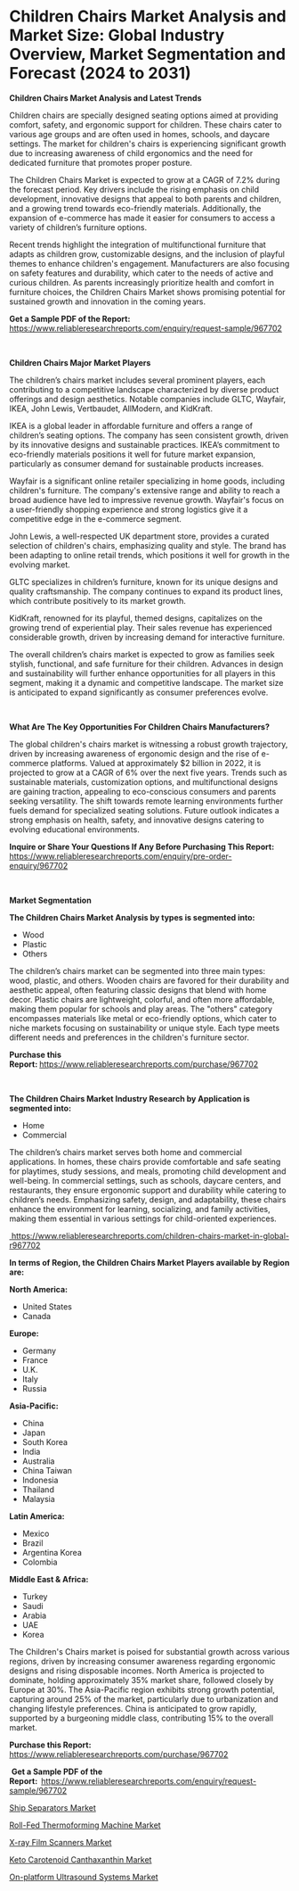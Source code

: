<p><h1>Children Chairs Market Analysis and Market Size: Global Industry Overview, Market Segmentation and Forecast (2024 to 2031)</h1></p><p><strong>Children Chairs Market Analysis and Latest Trends</strong></p>
<p><p>Children chairs are specially designed seating options aimed at providing comfort, safety, and ergonomic support for children. These chairs cater to various age groups and are often used in homes, schools, and daycare settings. The market for children's chairs is experiencing significant growth due to increasing awareness of child ergonomics and the need for dedicated furniture that promotes proper posture.</p><p>The Children Chairs Market is expected to grow at a CAGR of 7.2% during the forecast period. Key drivers include the rising emphasis on child development, innovative designs that appeal to both parents and children, and a growing trend towards eco-friendly materials. Additionally, the expansion of e-commerce has made it easier for consumers to access a variety of children’s furniture options. </p><p>Recent trends highlight the integration of multifunctional furniture that adapts as children grow, customizable designs, and the inclusion of playful themes to enhance children's engagement. Manufacturers are also focusing on safety features and durability, which cater to the needs of active and curious children. As parents increasingly prioritize health and comfort in furniture choices, the Children Chairs Market shows promising potential for sustained growth and innovation in the coming years.</p></p>
<p><strong>Get a Sample PDF of the Report:&nbsp;</strong> <a href="https://www.reliableresearchreports.com/enquiry/request-sample/967702?utm_campaign=34&utm_medium=2&utm_source=Github&utm_content=ia&utm_term=30102024&utm_id=children-chairs">https://www.reliableresearchreports.com/enquiry/request-sample/967702</a></p>
<p>&nbsp;</p>
<p><strong>Children Chairs Major Market Players</strong></p>
<p><p>The children’s chairs market includes several prominent players, each contributing to a competitive landscape characterized by diverse product offerings and design aesthetics. Notable companies include GLTC, Wayfair, IKEA, John Lewis, Vertbaudet, AllModern, and KidKraft. </p><p>IKEA is a global leader in affordable furniture and offers a range of children’s seating options. The company has seen consistent growth, driven by its innovative designs and sustainable practices. IKEA’s commitment to eco-friendly materials positions it well for future market expansion, particularly as consumer demand for sustainable products increases.</p><p>Wayfair is a significant online retailer specializing in home goods, including children's furniture. The company's extensive range and ability to reach a broad audience have led to impressive revenue growth. Wayfair's focus on a user-friendly shopping experience and strong logistics give it a competitive edge in the e-commerce segment.</p><p>John Lewis, a well-respected UK department store, provides a curated selection of children's chairs, emphasizing quality and style. The brand has been adapting to online retail trends, which positions it well for growth in the evolving market.</p><p>GLTC specializes in children’s furniture, known for its unique designs and quality craftsmanship. The company continues to expand its product lines, which contribute positively to its market growth.</p><p>KidKraft, renowned for its playful, themed designs, capitalizes on the growing trend of experiential play. Their sales revenue has experienced considerable growth, driven by increasing demand for interactive furniture.</p><p>The overall children’s chairs market is expected to grow as families seek stylish, functional, and safe furniture for their children. Advances in design and sustainability will further enhance opportunities for all players in this segment, making it a dynamic and competitive landscape. The market size is anticipated to expand significantly as consumer preferences evolve.</p></p>
<p>&nbsp;</p>
<p><strong>What Are The Key Opportunities For Children Chairs Manufacturers?</strong></p>
<p><p>The global children's chairs market is witnessing a robust growth trajectory, driven by increasing awareness of ergonomic design and the rise of e-commerce platforms. Valued at approximately $2 billion in 2022, it is projected to grow at a CAGR of 6% over the next five years. Trends such as sustainable materials, customization options, and multifunctional designs are gaining traction, appealing to eco-conscious consumers and parents seeking versatility. The shift towards remote learning environments further fuels demand for specialized seating solutions. Future outlook indicates a strong emphasis on health, safety, and innovative designs catering to evolving educational environments.</p></p>
<p><strong>Inquire or Share Your Questions If Any Before Purchasing This Report:</strong> <a href="https://www.reliableresearchreports.com/enquiry/pre-order-enquiry/967702?utm_campaign=34&utm_medium=2&utm_source=Github&utm_content=ia&utm_term=30102024&utm_id=children-chairs">https://www.reliableresearchreports.com/enquiry/pre-order-enquiry/967702</a></p>
<p>&nbsp;</p>
<p><strong>Market Segmentation</strong></p>
<p><strong>The Children Chairs Market Analysis by types is segmented into:</strong></p>
<p><ul><li>Wood</li><li>Plastic</li><li>Others</li></ul></p>
<p><p>The children’s chairs market can be segmented into three main types: wood, plastic, and others. Wooden chairs are favored for their durability and aesthetic appeal, often featuring classic designs that blend with home decor. Plastic chairs are lightweight, colorful, and often more affordable, making them popular for schools and play areas. The "others" category encompasses materials like metal or eco-friendly options, which cater to niche markets focusing on sustainability or unique style. Each type meets different needs and preferences in the children's furniture sector.</p></p>
<p><strong>Purchase this Report:&nbsp;</strong><a href="https://www.reliableresearchreports.com/purchase/967702?utm_campaign=34&utm_medium=2&utm_source=Github&utm_content=ia&utm_term=30102024&utm_id=children-chairs">https://www.reliableresearchreports.com/purchase/967702</a></p>
<p>&nbsp;</p>
<p><strong>The Children Chairs Market Industry Research by Application is segmented into:</strong></p>
<p><ul><li>Home</li><li>Commercial</li></ul></p>
<p><p>The children’s chairs market serves both home and commercial applications. In homes, these chairs provide comfortable and safe seating for playtimes, study sessions, and meals, promoting child development and well-being. In commercial settings, such as schools, daycare centers, and restaurants, they ensure ergonomic support and durability while catering to children’s needs. Emphasizing safety, design, and adaptability, these chairs enhance the environment for learning, socializing, and family activities, making them essential in various settings for child-oriented experiences.</p></p>
<p><a href="https://www.reliableresearchreports.com/children-chairs-market-in-global-r967702?utm_campaign=34&utm_medium=2&utm_source=Github&utm_content=ia&utm_term=30102024&utm_id=children-chairs">&nbsp;https://www.reliableresearchreports.com/children-chairs-market-in-global-r967702</a></p>
<p><strong>In terms of Region, the Children Chairs Market Players available by Region are:</strong></p>
<p>
    <p> <strong> North America: </strong>
        <ul>
            <li>United States</li>
            <li>Canada</li>
        </ul>
        </p> 
    <p> <strong> Europe: </strong>
        <ul>
            <li>Germany</li>
            <li>France</li>
            <li>U.K.</li>
            <li>Italy</li>
            <li>Russia</li>
        </ul>
        </p> 
    <p> <strong> Asia-Pacific: </strong>
        <ul>
            <li>China</li>
            <li>Japan</li>
            <li>South Korea</li>
            <li>India</li>
            <li>Australia</li>
            <li>China Taiwan</li>
            <li>Indonesia</li>
            <li>Thailand</li>
            <li>Malaysia</li>
        </ul>
        </p> 
    <p> <strong> Latin America: </strong>
        <ul>
            <li>Mexico</li>
            <li>Brazil</li>
            <li>Argentina Korea</li>
            <li>Colombia</li>
        </ul>
        </p> 
    <p> <strong> Middle East & Africa: </strong>
        <ul>
            <li>Turkey</li>
            <li>Saudi</li>
            <li>Arabia</li>
            <li>UAE</li>
            <li>Korea</li>
        </ul>
    </p>
    </p>
<p><p>The Children's Chairs market is poised for substantial growth across various regions, driven by increasing consumer awareness regarding ergonomic designs and rising disposable incomes. North America is projected to dominate, holding approximately 35% market share, followed closely by Europe at 30%. The Asia-Pacific region exhibits strong growth potential, capturing around 25% of the market, particularly due to urbanization and changing lifestyle preferences. China is anticipated to grow rapidly, supported by a burgeoning middle class, contributing 15% to the overall market.</p></p>
<p><strong>Purchase this Report: </strong><a href="https://www.reliableresearchreports.com/purchase/967702?utm_campaign=34&utm_medium=2&utm_source=Github&utm_content=ia&utm_term=30102024&utm_id=children-chairs">https://www.reliableresearchreports.com/purchase/967702</a></p>
<p>&nbsp;<strong>Get a Sample PDF of the Report:&nbsp;&nbsp;</strong><a href="https://www.reliableresearchreports.com/enquiry/request-sample/967702?utm_campaign=34&utm_medium=2&utm_source=Github&utm_content=ia&utm_term=30102024&utm_id=children-chairs">https://www.reliableresearchreports.com/enquiry/request-sample/967702</a></p>
<p><strong></strong></p>
<p><p><a href="https://issuu.com/reportprime-2/docs/ship-separators-market-size-2030.pp_408270c093d73b?utm_campaign=34&utm_medium=2&utm_source=Github&utm_content=ia&utm_term=30102024&utm_id=children-chairs">Ship Separators Market</a></p><p><a href="https://issuu.com/reportprime-2/docs/roll-fed-thermoforming-machine-mark_4d7c426c4c2ef1?utm_campaign=34&utm_medium=2&utm_source=Github&utm_content=ia&utm_term=30102024&utm_id=children-chairs">Roll-Fed Thermoforming Machine Market</a></p><p><a href="https://github.com/avilarotedlowkog/Market-Research-Report-List-1/blob/main/x-ray-film-scanners-market.md?utm_campaign=34&utm_medium=2&utm_source=Github&utm_content=ia&utm_term=30102024&utm_id=children-chairs">X-ray Film Scanners Market</a></p><p><a href="https://www.linkedin.com/pulse/future-keto-carotenoid-canthaxanthin-market-global-forecast-trends-qosic?utm_campaign=34&utm_medium=2&utm_source=Github&utm_content=ia&utm_term=30102024&utm_id=children-chairs">Keto Carotenoid Canthaxanthin Market</a></p><p><a href="https://github.com/fadrijbtavist/Market-Research-Report-List-1/blob/main/on-platform-ultrasound-systems-market.md?utm_campaign=34&utm_medium=2&utm_source=Github&utm_content=ia&utm_term=30102024&utm_id=children-chairs">On-platform Ultrasound Systems Market</a></p></p>